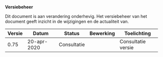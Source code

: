 **Versiebeheer**

Dit document is aan verandering onderhevig. Het versiebeheer van het document geeft inzicht in de wijzigingen en de actualiteit van.

| **Versie** | **Datum**   | **Status** | **Bewerking**                   | **Toelichting**                                       |
|------------|-------------|------------|---------------------------------|-------------------------------------------------------| 
| 0.75       | 20-apr-2020 | Consultatie|                                 | Consultatie versie                                    |